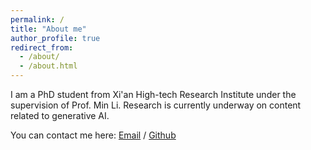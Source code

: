 ```yaml
---
permalink: /
title: "About me"
author_profile: true
redirect_from: 
  - /about/
  - /about.html
---
```


I am a PhD student from Xi'an High-tech Research Institute under the supervision of Prof. Min Li. Research is currently underway on content related to generative AI.

You can contact me here:
[Email](gary_144@outlook.com) / [Github](https://github.com/SongYan888)
